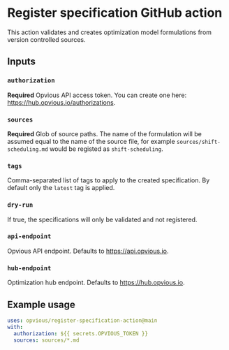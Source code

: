 # Register specification GitHub action

This action validates and creates optimization model formulations from version
controlled sources.

## Inputs

### `authorization`

**Required** Opvious API access token. You can create one here:
https://hub.opvious.io/authorizations.

### `sources`

**Required** Glob of source paths. The name of the formulation will be assumed
equal to the name of the source file, for example `sources/shift-scheduling.md`
would be registed as `shift-scheduling`.

### `tags`

Comma-separated list of tags to apply to the created specification. By default
only the `latest` tag is applied.

### `dry-run`

If true, the specifications will only be validated and not registered.

### `api-endpoint`

Opvious API endpoint. Defaults to https://api.opvious.io.

### `hub-endpoint`

Optimization hub endpoint. Defaults to https://hub.opvious.io.

## Example usage

```yaml
uses: opvious/register-specification-action@main
with:
  authorization: ${{ secrets.OPVIOUS_TOKEN }}
  sources: sources/*.md
```
